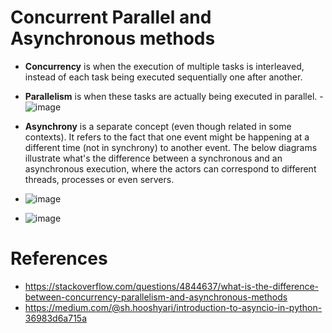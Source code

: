 # Concurrent Parallel and Asynchronous methods
- **Concurrency** is when the execution of multiple tasks is interleaved, instead of each task being executed sequentially one after another.
- **Parallelism** is when these tasks are actually being executed in parallel.
-![image](https://user-images.githubusercontent.com/52529498/145838588-779a071f-1d28-4fd1-a5c7-d025dca96ba8.png)
- **Asynchrony** is a separate concept (even though related in some contexts). It refers to the fact that one event might be happening at a different time (not in synchrony) to another event. The below diagrams illustrate what's the difference between a synchronous and an asynchronous execution, where the actors can correspond to different threads, processes or even servers.

- ![image](https://user-images.githubusercontent.com/52529498/145838828-24605398-03ad-46b8-bb1f-a59aeec2e056.png)
- ![image](https://user-images.githubusercontent.com/52529498/145838855-0296111a-a567-4adb-97a4-428311c8d3dc.png)


# References 
- https://stackoverflow.com/questions/4844637/what-is-the-difference-between-concurrency-parallelism-and-asynchronous-methods
- https://medium.com/@sh.hooshyari/introduction-to-asyncio-in-python-36983d6a715a
